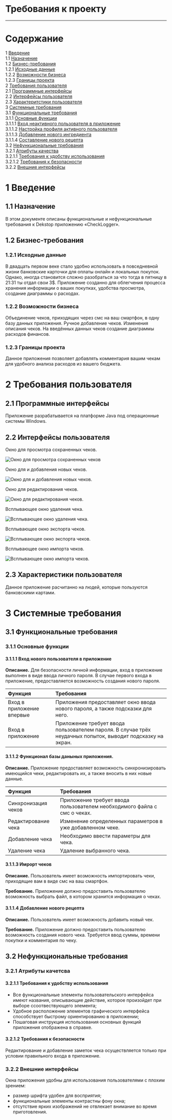 # Требования к проекту
---

# Содержание
1 [Введение](#start)<br>
1.1 [Назначение](#appointment)<br>
1.2 [Бизнес-требования](#bisuness_requirenments)<br>
1.2.1 [Исходные данные](#first_info)<br>
1.2.2 [Возможности бизнеса](#bisuness_opportunities)<br>
1.2.3 [Границы проекта](#project_line)<br>
2 [Требования пользователя](#user_requirenments)<br>
2.1 [Программные интерфейсы](#program_interfaces)<br>
2.2 [Интерфейсы пользователя](#user_interfaces)<br>
2.3 [Характеритстики пользователя](#user_characteristics)<br>
3 [Системные требования](#system_requirenments)<br>
3.1 [Функциональные требования](#functional_requirenments)<br>
3.1.1 [Основные функции](#main_functions)<br>
3.1.1.1 [Вход неактивного пользователя в приложение](#user_visit)<br>
3.1.1.2 [Настройка профиля активного пользователя](#user_sign_in)<br>
3.1.1.3 [Добавление нового ингредиента](#create_item)<br>
3.1.1.4 [Составление нового рецепта](#create_recipe)<br>
3.2 [Нефункциональные требования](#nonfunctional_requirenments)<br>
3.2.1 [Атрибуты качества](#quality)<br>
3.2.1.1 [Требования к удобству использования](#use_requirements)<br>
3.2.1.2 [Требования к безопасности](#security_requirements)<br>
3.2.2 [Внешние интерфейсы](#outside_interfaces)<br>

<a name ="start"><a/>

# 1 Введение

<a name ="appointment"><a/>

## 1.1 Назначение

В этом документе описаны функциональные и нефункциональные требования к Dekstop приложению «CheckLogger».

<a name ="bisuness_requirenments"><a/>

## 1.2 Бизнес-требования

<a name ="first_info"><a/>
          
### 1.2.1 Исходные данные

В двадцать первом веке стало удобно использовать в повседневной жизни банковские карточки для оплаты онлайн и локальных покупок. Однако, иногда становится сложно разобраться за что тогда в пятницу в 21:31 ты отдал свои 3$. Приложение созданно для облегчения процесса хранения информации о ваших покупках, удобства просмотра, создание диаграммы о расходах.

<a name ="bisuness_opportunities"><a/>
  
### 1.2.2 Возможности бизнеса

Объединение чеков, приходящих через смс на ваш смартфон, в одну базу данных приложения. Ручное добавление чеков. Изменения описания чеков. На введённых данных чеков создание диаграммы расходов финансов. 

<a name ="project_line"><a/>
  
### 1.2.3 Границы проекта

Данное приложения позволяет добавлять комментария вашим чекам для удобного анализа расходов из вашего бюджета. 

<a name ="user-requirenments"><a/>

# 2 Требования пользователя

<a name ="program_interfaces"><a/>
          
## 2.1 Программные интерфейсы

Приложение разрабатывается на платформе Java под операционные системы Windows.

<a name ="user_interfaces"><a/>
          
## 2.2 Интерфейсы пользователя

Окно для просмотра сохраненных чеков.

![Окно для просмотра сохраненных чеков](../Documentation/Mockups/Main.png)

Окно для и добавления новых чеков.

![Окно для и добавления новых чеков.](../Documentation/Mockups/Add.png)


Окно для редактирования чеков.

![Окно для редактирования чеков.](../Documentation/Mockups/Edit.png) 

Всплывающее окно удаления чека.

![Всплывающее окно удаления чека.](../Documentation/Mockups/Delete.png) 

Всплывающее окно экспорта чеков.

![Всплывающее окно экспорта чеков.](../Documentation/Mockups/Export.png) 

Всплывающее окно импорта чеков.

![Всплывающее окно импорта чеков.](../Documentation/Mockups/Import.png) 

<a name ="user_characteristics"><a/>

## 2.3 Характеристики пользователя

Данное приложение расчитанно на людей, которые пользуются банковскими картами.

<a name ="system_requirenments"><a/>
          
# 3 Системные требования

<a name ="functional_requirenments"><a/>
          
## 3.1 Функциональные требования

<a name ="main_functions"><a/>
          
### 3.1.1 Основные функции

<a name ="user_visit"><a/>
          
#### 3.1.1.1 Вход нового пользователя в приложение

**Описание.** Для безопасности личной информации, вход в приложение выполнен в виде ввода личного пароля. В случае первого входа в приложение, предоставляется возможность создания нового пароля.

| Функция | Требования | 
|:---|:---|
| Вход в приложение впервые | Приложения предоставляет окно ввода нового пароля, а также подсказки для него. |
| Вход в приложение | Приложение требует ввода пользователем пароля. В случае трёх неудачных попыток, выводит подсказку на экран. |

<a name ="user_sign_in"><a/>
 
#### 3.1.1.2 Функционал базы даныных приложения.

**Описание.** Приложение предоставляет возможность синхронизировать имеющийся чеки, редактировать их, а также вносить в них новые данные.

| Функция | Требования | 
|:---|:---|
| Синхронизация чеков | Приложение требует ввода пользователем необходимого файла с смс о чеках. |
| Редактирование чека | Изменение определенных параметров в уже добавленном чеке. |
| Добавление чека | Необходимо ввести параметры для чека. |
| Удаление чека | Удаление выбранного чека. |

<a name ="create_item"><a/>
          
#### 3.1.1.3 Имрорт чеков
**Описание.** Пользователь имеет возможность импортировать чеки, приходящие вам в виде смс на ваш смартфон.

**Требование.** Приложение должно предоставить пользователю возможность выбрать файл, в котором хранится информация о чеках.
<a name ="create_recipe"><a/>
          
#### 3.1.1.4 Добавление нового рецепта
**Описание.** Пользователь имеет возможность добавить новый чек.

**Требование.** Приложение должно предоставить пользователю возможность создания нового чека. Требуется ввод суммы, времени покупки и комментария по чеку.    

<a name ="nonfunctional_requirenments"><a/>
          
## 3.2 Нефункциональные требования

<a name ="quality"><a/>
          
### 3.2.1 Атрибуты качетсва   

<a name ="use_requirements"><a/>
          
#### 3.2.1.1 Требования к удобству использования

* Все функциональные элементы пользовательского интерфейса имеют названия, описывающие действие, которое произойдет при выборе cсоотвествующего элемента;
* Удобное расположение элементов графического интерфейса способствует быстрому ориентированию в приложении;
* Пошаговая инструкция использования основных функций приложения отображена в справке.

<a name ="security_requirements"><a/>
          
#### 3.2.1.2 Требования к безопасности

Редактирование и добавление заметок чека осуществляется только при условии правильного входа в приложение.         

<a name ="outside_interfaces"><a/>
          
### 3.2.2 Внешние интерфейсы

Окна приложения удобны для использования пользователями с плохим зрением:
  * размер шрифта удобен для восприятия;
  * функциональные элементы контрастны фону окна;
  * отсутствие ярких изображений не отвлекает внимание во время приготовления.
